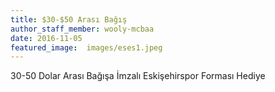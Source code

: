 ```yaml
---
title: $30-$50 Arası Bağış 
author_staff_member: wooly-mcbaa
date: 2016-11-05
featured_image:  images/eses1.jpeg
---
```

30-50 Dolar Arası Bağışa İmzalı Eskişehirspor Forması Hediye
